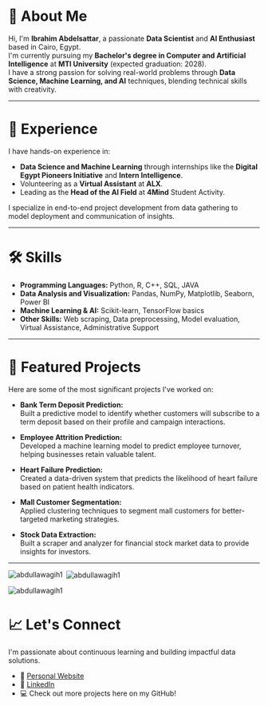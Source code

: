 # 👋 About Me

Hi, I'm **Ibrahim Abdelsattar**, a passionate **Data Scientist** and **AI Enthusiast** based in Cairo, Egypt.  
I'm currently pursuing my **Bachelor's degree in Computer and Artificial Intelligence** at **MTI University** (expected graduation: 2028).  
I have a strong passion for solving real-world problems through **Data Science, Machine Learning, and AI** techniques, blending technical skills with creativity.

---

# 🚀 Experience

I have hands-on experience in:
- **Data Science and Machine Learning** through internships like the **Digital Egypt Pioneers Initiative** and **Intern Intelligence**.
- Volunteering as a **Virtual Assistant** at **ALX**.
- Leading as the **Head of the AI Field** at **4Mind** Student Activity.

I specialize in end-to-end project development from data gathering to model deployment and communication of insights.

---

# 🛠️ Skills

- **Programming Languages:** Python, R, C++, SQL, JAVA
- **Data Analysis and Visualization:** Pandas, NumPy, Matplotlib, Seaborn, Power BI
- **Machine Learning & AI:** Scikit-learn, TensorFlow basics
- **Other Skills:** Web scraping, Data preprocessing, Model evaluation, Virtual Assistance, Administrative Support

---

# 🌟 Featured Projects

Here are some of the most significant projects I've worked on:

- **Bank Term Deposit Prediction:**  
  Built a predictive model to identify whether customers will subscribe to a term deposit based on their profile and campaign interactions.

- **Employee Attrition Prediction:**  
  Developed a machine learning model to predict employee turnover, helping businesses retain valuable talent.

- **Heart Failure Prediction:**  
  Created a data-driven system that predicts the likelihood of heart failure based on patient health indicators.

- **Mall Customer Segmentation:**  
  Applied clustering techniques to segment mall customers for better-targeted marketing strategies.

- **Stock Data Extraction:**  
  Built a scraper and analyzer for financial stock market data to provide insights for investors.

---
<p><img align="left" src="https://github-readme-stats.vercel.app/api/top-langs?username=abdullawagih1&show_icons=true&locale=en&layout=compact" alt="abdullawagih1" /></p>

<p>&nbsp;<img align="center" src="https://github-readme-stats.vercel.app/api?username=abdullawagih1&show_icons=true&locale=en" alt="abdullawagih1" /></p>

<p><img align="center" src="https://github-readme-streak-stats.herokuapp.com/?user=abdullawagih1&" alt="abdullawagih1" /></p>

# 📈 Let's Connect
I'm passionate about continuous learning and building impactful data solutions.

- 🔗 [Personal Website](https://sites.google.com/view/ibrahimabdelsattar)
- 💼 [LinkedIn](https://www.linkedin.com/in/ibrahimabdelsattar/)
- 💻 Check out more projects here on my GitHub!
